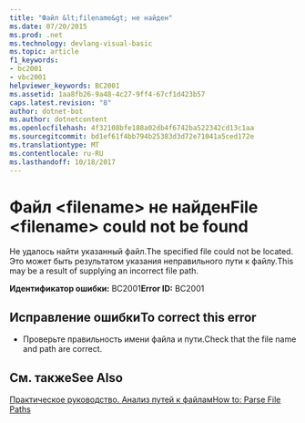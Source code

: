 ```yaml
---
title: "Файл &lt;filename&gt; не найден"
ms.date: 07/20/2015
ms.prod: .net
ms.technology: devlang-visual-basic
ms.topic: article
f1_keywords:
- bc2001
- vbc2001
helpviewer_keywords: BC2001
ms.assetid: 1aa8fb26-9a48-4c27-9ff4-67cf1d423b57
caps.latest.revision: "8"
author: dotnet-bot
ms.author: dotnetcontent
ms.openlocfilehash: 4f32108bfe188a02db4f6742ba522342cd13c1aa
ms.sourcegitcommit: bd1ef61f4bb794b25383d3d72e71041a5ced172e
ms.translationtype: MT
ms.contentlocale: ru-RU
ms.lasthandoff: 10/18/2017
---
```

# <a name="file-ltfilenamegt-could-not-be-found"></a><span data-ttu-id="05b92-102">Файл &lt;filename&gt; не найден</span><span class="sxs-lookup"><span data-stu-id="05b92-102">File &lt;filename&gt; could not be found</span></span>
<span data-ttu-id="05b92-103">Не удалось найти указанный файл.</span><span class="sxs-lookup"><span data-stu-id="05b92-103">The specified file could not be located.</span></span> <span data-ttu-id="05b92-104">Это может быть результатом указания неправильного пути к файлу.</span><span class="sxs-lookup"><span data-stu-id="05b92-104">This may be a result of supplying an incorrect file path.</span></span>  
  
 <span data-ttu-id="05b92-105">**Идентификатор ошибки:** BC2001</span><span class="sxs-lookup"><span data-stu-id="05b92-105">**Error ID:** BC2001</span></span>  
  
## <a name="to-correct-this-error"></a><span data-ttu-id="05b92-106">Исправление ошибки</span><span class="sxs-lookup"><span data-stu-id="05b92-106">To correct this error</span></span>  
  
-   <span data-ttu-id="05b92-107">Проверьте правильность имени файла и пути.</span><span class="sxs-lookup"><span data-stu-id="05b92-107">Check that the file name and path are correct.</span></span>  
  
## <a name="see-also"></a><span data-ttu-id="05b92-108">См. также</span><span class="sxs-lookup"><span data-stu-id="05b92-108">See Also</span></span>  
 [<span data-ttu-id="05b92-109">Практическое руководство. Анализ путей к файлам</span><span class="sxs-lookup"><span data-stu-id="05b92-109">How to: Parse File Paths</span></span>](../../visual-basic/developing-apps/programming/drives-directories-files/how-to-parse-file-paths.md)
